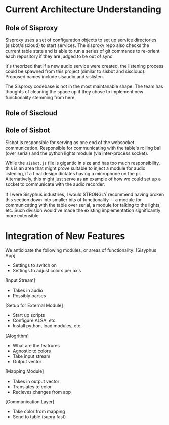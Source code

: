 # Current Architecture Understanding

## Role of Sisproxy
Sisproxy uses a set of configuration objects to set up service directories (sisbot/siscloud) to start services. The sisproxy repo also checks the current table state and is able to run a series of git commands to re-orient each repository if they are judged to be out of sync. 

It's theorized that if a new audio service were created, the listening process could be spawned from this project (similar to sisbot and siscloud). Proposed names include sisaudio and sislisten. 

The Sisproxy codebase is not in the most maintanable shape. The team has thoughts of cleaning the space up if they chose to implement new functionality stemming from here.


## Role of Siscloud



## Role of Sisbot
Sisbot is responsible for serving as one end of the websocket communication. Responsible for communicating with the table's rolling ball (over serial) and the python lights module (via inter-process socket).

While the `sisbot.js` file is gigantic in size and has too much responsibility, this is an area that might prove suitable to inject a module for audio listening, if a final design dictates having a microphone on the pi. Alternatively, this might just serve as an example of how we could set up a socket to communicate with the audio recorder.

If I were Sisyphus industries, I would STRONGLY recommend having broken this section down into smaller bits of functionality -- a module for communicating with the table over serial, a module for talking to the lights, etc. Such division would've made the existing implementation significantly more extensible.


# Integration of New Features
We anticipate the following modules, or areas of functionality:
\[Sisyphus App\]

* Settings to switch on
* Settings to adjust colors per axis

\[Input Stream\]

* Takes in audio
* Possibly parses

\[Setup for External Module\]

* Start up scripts
* Configure ALSA, etc.
* Install python, load modules, etc.

\[Alogrithm\]

* What are the featrures
* Agnostic to colors
* Take input stream
* Output vector

\[Mapping Module\]

* Takes in output vector
* Translates to color
* Recieves changes from app

\[Communication Layer\]

* Take color from mapping
* Send to table (supra fast)